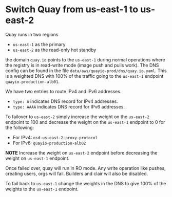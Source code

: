 # Switch Quay from us-east-1 to us-east-2

Quay runs in two regions

* `us-east-1` as the primary 
* `us-east-2` as the read-only hot standby

the domain `quay.io` points to the `us-east-1` during normal operations where the registry is in read-write mode (image push and pulls work). The DNS config can be found in the file `data/aws/quayio-prod/dns/quay.io.yaml`. This is a weighted DNS with 100% of the traffic going to the `us-east-1` endpoint `quayio-production-alb01`.

We have two entries to route IPv4 and IPv6 addresses.

* `type: A` indicates DNS record for IPv4 addresses.
* `type: AAAA` indicates DNS record for IPv6 addresses.

To failover to `us-east-2` simply increase the weight on the `us-east-2` endpoint to 100 and decrease the weight on the `us-east-1` endpoint to 0 for the following:

* For IPv4: `osd-us-east-2-proxy-protocol`
* For IPv6: `quayio-production-alb02`

**NOTE** Increase the weight on `us-east-2` endpoint before decreasing the weight on `us-east-1` endpoint.

Once failed over, quay will run in RO mode. Any write operation like pushes, creating users, orgs will fail. Builders and clair will also be disabled.

To fail back to `us-east-1` change the weights in the DNS to give 100% of the weights to the `us-east-1` endpoint.

